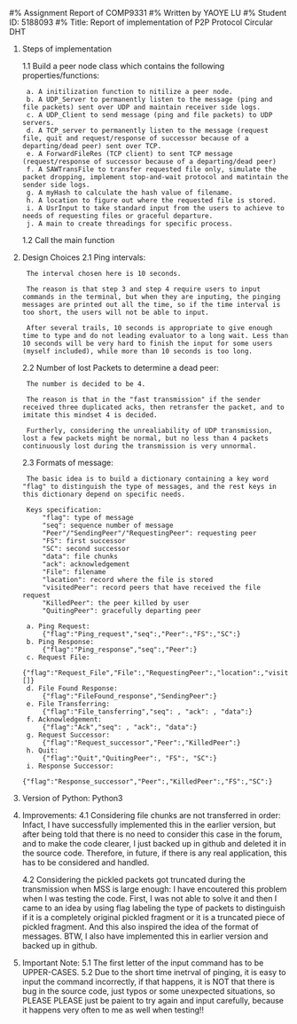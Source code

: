 #% Assignment Report of COMP9331
#% Written by YAOYE LU
#% Student ID: 5188093
#% Title: Report of implementation of P2P Protocol Circular DHT

1. Steps of implementation

    1.1 Build a peer node class which contains the following properties/functions:
    
        a. A initilization function to nitilize a peer node.
        b. A UDP_Server to permanently listen to the message (ping and file packets) sent over UDP and maintain receiver side logs.
        c. A UDP_Client to send message (ping and file packets) to UDP servers.
        d. A TCP_server to permanently listen to the message (request file, quit and request/response of successor because of a departing/dead peer) sent over TCP.
        e. A ForwardFileRes (TCP client) to sent TCP message (request/response of successor because of a departing/dead peer)
        f. A SAWTransFile to transfer requested file only, simulate the packet dropping, implement stop-and-wait protocol and matintain the sender side logs.
        g. A myHash to calculate the hash value of filename.
        h. A location to figure out where the requested file is stored.
        i. A UsrInput to take standard input from the users to achieve to needs of requesting files or graceful departure.
        j. A main to create threadings for specific process.
    
    1.2 Call the main function

2. Design Choices
    2.1 Ping intervals:

        The interval chosen here is 10 seconds. 

        The reason is that step 3 and step 4 require users to input commands in the terminal, but when they are inputing, the pinging messages are printed out all the time, so if the time interval is too short, the users will not be able to input.

        After several trails, 10 seconds is appropriate to give enough time to type and do not leading evaluator to a long wait. Less than 10 seconds will be very hard to finish the input for some users (myself included), while more than 10 seconds is too long.

    2.2 Number of lost Packets to determine a dead peer:

        The number is decided to be 4.

        The reason is that in the "fast transmission" if the sender received three duplicated acks, then retransfer the packet, and to imitate this mindset 4 is decided.

        Furtherly, considering the unrealiability of UDP transmission, lost a few packets might be normal, but no less than 4 packets continuously lost during the transmission is very unnormal.

    2.3 Formats of message:
    
        The basic idea is to build a dictionary containing a key word "flag" to distinguish the type of messages, and the rest keys in this dictionary depend on specific needs.
        
        Keys specification:
            "flag": type of message
            "seq": sequence number of message
            "Peer"/"SendingPeer"/"RequestingPeer": requesting peer
            "FS": first successor
            "SC": second successor
            "data": file chunks
            "ack": acknowledgement
            "File": filename
            "lacation": record where the file is stored
            "visitedPeer": record peers that have received the file request
            "KilledPeer": the peer killed by user
            "QuitingPeer": gracefully departing peer

        a. Ping Request:
            {"flag":"Ping_request","seq":,"Peer":,"FS":,"SC":}
        b. Ping Response:
            {"flag":"Ping_response","seq":,"Peer":}
        c. Request File:
            {"flag":"Request_File","File":,"RequestingPeer":,"location":,"visitedPeer":[]}
        d. File Found Response:
            {"flag":"FileFound_response","SendingPeer":}
        e. File Transferring:
            {"flag":"File_tansferring","seq": , "ack": , "data":}
        f. Acknowledgement:
            {"flag":"Ack","seq": , "ack":, "data":}
        g. Request Successor:
            {"flag":"Request_successor","Peer":,"KilledPeer":}
        h. Quit:
            {"flag":"Quit","QuitingPeer":, "FS":, "SC":}
        i. Response Successor:
            {"flag":"Response_successor","Peer":,"KilledPeer":,"FS":,"SC":}

3. Version of Python:
    Python3

4. Improvements:
    4.1 Considering file chunks are not transferred in order:
        Infact, I have successfully implemented this in the earlier version, but after being told that there is no need to consider this case in the forum, and to make the code clearer, I just backed up in github and deleted it in the source code.
        Therefore, in future, if there is any real application, this has to be considered and handled.
    
    4.2 Considering the pickled packets got truncated during the transmission when MSS is large enough:
        I have encoutered this problem when I was testing the code. First, I was not able to solve it and then I came to an idea by using flag labeling the type of packets to distinguish if it is a completely original pickled fragment or it is a truncated piece of pickled fragment. And this also inspired the idea of the format of messages.
        BTW, I also have implemented this in earlier version and backed up in github.

5. Important Note:
    5.1 The first letter of the input command has to be UPPER-CASES.
    5.2 Due to the short time inetrval of pinging, it is easy to input the command incorrectly, if that happens, it is NOT that there is bug in the source code, just typos or some unexpected situations, so PLEASE PLEASE just be paient to try again and input carefully, because it happens very often to me as well when testing!!